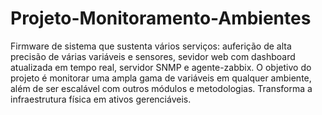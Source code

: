 # Projeto-Monitoramento-Ambientes
Firmware de sistema que sustenta vários serviços: auferição de alta precisão de várias variáveis e sensores, sevidor web com dashboard atualizada em tempo real, servidor SNMP e agente-zabbix. O objetivo do projeto é monitorar uma ampla gama de variáveis em qualquer ambiente, além de ser escalável com outros módulos e metodologias. Transforma a infraestrutura física em ativos gerenciáveis.

